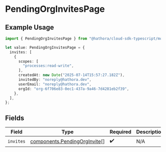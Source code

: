 # PendingOrgInvitesPage

## Example Usage

```typescript
import { PendingOrgInvitesPage } from "@hathora/cloud-sdk-typescript/models/components";

let value: PendingOrgInvitesPage = {
  invites: [
    {
      scopes: [
        "processes:read-write",
      ],
      createdAt: new Date("2025-07-14T15:57:27.182Z"),
      invitedBy: "noreply@hathora.dev",
      userEmail: "noreply@hathora.dev",
      orgId: "org-6f706e83-0ec1-437a-9a46-7d4281eb2f39",
    },
  ],
};
```

## Fields

| Field                                                                        | Type                                                                         | Required                                                                     | Description                                                                  |
| ---------------------------------------------------------------------------- | ---------------------------------------------------------------------------- | ---------------------------------------------------------------------------- | ---------------------------------------------------------------------------- |
| `invites`                                                                    | [components.PendingOrgInvite](../../models/components/pendingorginvite.md)[] | :heavy_check_mark:                                                           | N/A                                                                          |